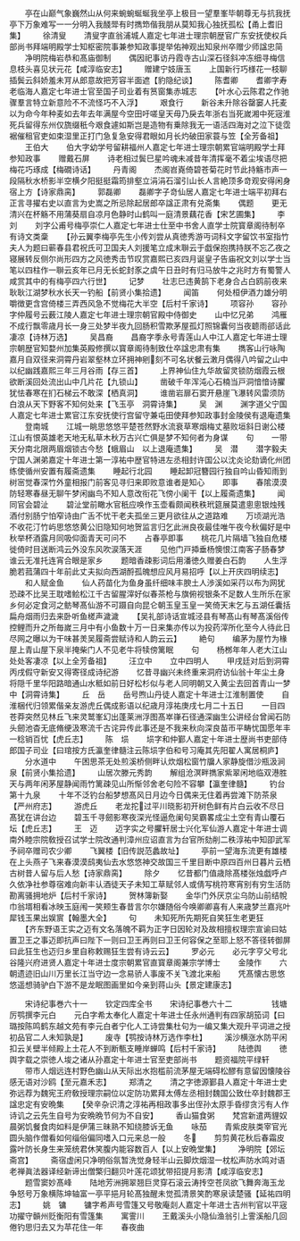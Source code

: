 <!-- { "loadSidebar": true } -->
　　亭在山巅气象巍然山从何来蜿蜿蜒蜒我坐亭上极目一望羣峯毕朝尊无与抗我抚亭下万象难写一一分明入我醆斝有时擕笻偕我朋从莫知我心独抚孤松【甬上耆旧集】
　　徐清叟
　　清叟字直翁浦城人嘉定七年进士理宗朝歴官广东安抚使权兵部尚书拜端明殿学士知枢密院事兼参知政事提举佑神观出知泉州卒赠少师諡忠简
　　净明院梅岩恭和髙庙御制
　　偶因祀事访丹霞寺古山深石径斜冲冻细寻梅信息枝头喜见状元花【咸淳临安志】
　　赠建宁妓唐玉
　　上国新行巧様花一枝聊插鬓云斜娇羞未肎从郎意故把芳容半面遮【豹隐纪谈】
　　陈耆卿
　　耆卿字寿老临海人嘉定七年进士官至国子司业着有筼窗集赤城志
　　【叶水心云陈君之作驰骤羣言特立新意险不不流怪巧不入浮】
　　艰食行
　　新谷未升除谷罄窭人托麦以为命今年种麦如去年去年满屋今空田吁嗟皇天毋乃戾去年浙右当死嵗湘中死宼淮死兵留得东州仅旒缀秖今艰食遽如斯岂是造物有乗除我无一语活四海对之泣下徒霑裾催租官吏如束湿里正打门急复急安得君眼如月长灼破田家蓑与笠【全芳备祖】
　　王伯大
　　伯大字幼学号留耕福州人嘉定七年进士理宗朝累官端明殿学士拜参知政事
　　赠戴石屏
　　诗老相过鬓巳星吟魂未减昔年清挥毫不着尘埃语尽把梅花巧琢成【梅礀诗话】
　　丹青阁
　　杰阁岧嶤倚碧苍菊花时节此持觞市声一段隔秋水桥影半空横夕阳挺挺霜筠排壑立涓涓石溜引山长人言絶顶多竒观安得闲身宿上方【诗家鼎脔】
　　郭磊卿
　　磊卿字子竒仙居人嘉定七年进士端平初拜右正言寻擢右史以直言为史嵩之所忌除起居郎卒諡正肃有兑斋集
　　偶题
　　更无清兴在杯觞不用蒲葵扇自凉月色静时山鹤叫一庭清景藕花香【宋艺圃集】
　　李　刘
　　刘字公甫号梅亭崇仁人嘉定七年进士仕至中书舍人直学士院寳章阁待制卒有诗文类稾
　　【孙云翼李梅亭先生小传刘尝从真徳秀游丏词科文字留饮书室指竹夫人为题曰蕲春县君祝氏可卫国夫人刘援笔立成末聨云于戯保抱携持朕不忘乙夜之寝展转反侧尔尚形四方之风徳秀击节叹赏嘉熙已亥四月诞皇子告庙祝文刘以学士当笔以四柱作一聨云亥年已月无长蛇封豕之虞午日丑时有归马放牛之兆时方有蜀警人咸赏其中的有梅亭四六行世】
　　记梦
　　壮志巳违黄鹄下老身合占白鸥前夜来耿耿江湖梦秋水长天一钓船【前贤小集拾遗】
　　闻笛
　　何处桓伊酒力雄分明嚼徴更含宫倚楼三弄西风急不觉梅花大半空【后村千家诗】
　　项容孙
　　容孙字仲履号云薮江陵人嘉定七年进士理宗朝官殿中侍御史
　　山中忆兄弟
　　鸿雁不成行飘零歳月长一身三处梦半夜九回肠积雪欺茅屋孤灯照锦囊何当夜聼雨郤话此凄凉【诗林万选】
　　吴昌裔
　　昌裔字季永号青莲山人中江人嘉定七年进士理宗朝歴官知婺州加集英殿修撰以寳章阁待制致仕卒諡忠肃有集
　　擕客山行咏陶嘉月自双径来洞霄丹岩翠壑林立环拥神剜刻不可名状餐云潄月偶得八吟留之山中以纪幽践嘉熙三年三月谷雨【存三首】
　　上界神仙住九华故留灵锁防烟霞云根欲断溪回处流出山中几片花【九锁山】
　　凿破千年浑沌心石楠当戸洞愔愔诗臞犹怯春寒在扪石梯云不敢深【栖真洞】
　　谁凿岩扉石窦开悬崖飞瀑转风雷须防白浪从天下野客不知何处来【飞玉亭　洞霄诗集】
　　吴　渊
　　渊字道父宁国人嘉定七年进士累官江东安抚使行宫留守兼屯田使拜参知政事封金陵侯有退庵遗集
　　登南城
　　江城一眺思悠悠平楚苍然野水流衰草寒烟梅丈墓败垣斜日谢公楼江山有恨英雄老天地无私草木秋万古兴亡俱是梦不知何者为身谋
　　句
　　一带天分南北限两眉烟锁古今愁【蛾眉山　以上退庵遗集】
　　吴　潜
　　潜字毅夫宁国人渊弟嘉定十年进士第一淳祐中歴官特进左丞相封许国公以沈炎论劾谪化州团练使循州安置有履斋遗集
　　睡起行北园
　　睡起卸冠簪园行独自吟山昏知雨到树宻觉春深竹外童相报门前客见寻归来即败意谁者是知心
　　即事
　　春隂漠漠防轻寒春昼无聊午梦闲幽鸟不知人意改衔花飞傍小阑干【以上履斋遗集】
　　闻同官会碧沚
　　碧沚堂前瞰水官秖应唤作玉壶看颇闻秩秩玳筵展莫遣悤悤银烛残酒付别肠宁怕窄诗由广舌不忧干老夫孤坐三更月欲往从之道路难
　　万顷湖光浩不收花汀竹屿思悠悠黄公旧隐知何地贺监言归乞此洲良夜最佳唯午夜今秋偏好是中秋举杯酒露月同吸仰面青天可问不
　　占春亭即事
　　桃花几片隔墙飞独自危楼徙倚时目送断鸿云外没东风吹涙落天涯
　　见他门戸揷垂杨懊恨江南客子肠春梦谁云无准托连宵合眼是家乡
　　题暗香疎影词后用潘徳久赠姜白石韵
　　人生浮脆若菰蒲四十年前此丈夫拟向西湖酹孤魄想应风月易招呼【以上开庆四明续志】
　　和人赋金鱼
　　仙人药苗化为鱼身虽纤细味丰腴土人渉溪如采荇以布为网犹恐疎不比吴王耽嗜鲙松江千古留腥滓好似春茶枪与旗俯视银条不足数人生所乐在家乡何必定食河之鲂琴髙仙游不可蹑自向昆仑朝玉皇玉皇一笑倚天末乞与五湖任囊括扁舟烟雨归去来卧听鱼槎声濊濊
　　【吴礼部诗话宣城泾县有琴髙山有琴髙溪俗传控鲤而升之所毎嵗三月中有小鱼数十万一日来集亦传以为投药滓所化至今人待此日尽网之曝以为干味甚羙吴履斋尝赋诗和人韵云云】
　　絶句
　　编茅为屋竹为椽屋上青山屋下泉半掩柴门人不见老牛将犊傍篱眠
　　句
　　杨桞年年人老大江山处处客凄凉【以上全芳备祖】
　　汪立中
　　立中四明人
　　甲戌廷对后到洞霄丙戌假守新安又得寄径成诗纪游
　　忆昔寻幽兴未终重来洞府访仙翁十年尘土身将隠千里华阳路暗通山水秪如前日好松杉似与老人同明朝又入黄尘去回首青山一梦中【洞霄诗集】
　　丘　岳
　　岳号煦山丹徒人嘉定十年进士江淮制置使
　　自淮梱代归领累偕亲友游虎丘偶成影语以纪歳月淳祐庚戌七月二十五日
　　一目四苍莽突然见林丘飞来灵鹫峯幻出蓬莱洲浮图髙崒嵂石径通深幽生公讲经台曾闻石防头劒池杳无底脩绠汲寒流千古诧异传此事还是不我来秋向深良苗帀平畴忧国愿年丰一稔销百忧【虎丘志】
　　陈　埙
　　埙字和仲鄞人嘉定十年进士歴尚书吏部侍郎国子司业【曰琯按方氏瀛奎律髓注云陈埙字伯和号习庵其先阳翟人寓居桐庐】
　　分水道中
　　午困思茶无处煎溪桥侧畔认炊烟松窗竹牖人家静旋借沙瓶汲涧泉【前贤小集拾遗】
　　山居次滕元秀韵
　　解组沧溟畔擕家紫翠闲地临双港胜天与两年闲茅屋静闻雨竹篱疎见山所惭邻舍老句险不容攀【瀛奎律髓】
　　钓台第十九泉
　　十年不泛钓台船梦想髙风日月边今日偶来无住着再尝滩下防茶泉【严州府志】
　　游虎丘
　　老龙拕过平川晓影初开树色鲜有片白云收不尽日髙犹在讲台边
　　碧玉千寻劒影寒夜深光怪逼危阑句吴霸畧成尘土空有青山覆石坛【虎丘志】
　　王　迈
　　迈字实之号臞轩居士兴化军仙游人嘉定十年进士调南外睦宗院敎授召试学士院改通判漳州应诏直言为台官所劾削二秩淳祐中知卲武军予祠卒赠司农少卿
　　飞翼楼【旧传説范蠡故址】
　　亭前一望海东流更有雄楼在上头燕子飞来春漠漠鸱夷仙去水悠悠神交故国三千里目断中原四百州日暮片云栖古树昔人留与后人愁【诗家鼎脔】
　　除夕
　　忆昔都门值歳除髙楼张烛戯呼卢久依净社参尊宿难向新丰认酒徒天子未知工草赋邻人或倩写桃符寒宵别有穷生活防勘离骚拥地炉【后村千家诗】
　　贺林簿新娶
　　金华门外厌京尘乌防山前结帨巾翁壻相看冰映玉庭闱一笑颊生春昔言尔尔嫌随俗今唤卿卿喜有人来歳梦兰嘉兆叶犀钱玉果出娱賔【翰墨大全】
　　句
　　未知死所先期死自笑狂生老更狂
　　【齐东野语王实之迈有文名落魄不羁为正字日因轮对及故相擅权理宗宣谕曰姑置卫王之事迈即抗声曰陛下一则曰卫王再则曰卫王何容保之至耶上怒不答径转御屏曰此狂生也迈归乡里自称敕赐狂生尝有诗云云】
　　罗必元
　　必元字亨父号北谷隆兴府进贤人嘉定十年进士度宗朝累官直寳章阁兼宗学博士
　　金陵作
　　六朝遗迹旧山川万里长江当守边一念易骄人事废不关飞渡北来船
　　凭髙懐古思悠悠遥想骑驴白下游不是龙眠图画里如今亲到蒋山头【景定建康志】

　　宋诗纪事巻六十一
　　钦定四库全书
　　宋诗纪事巻六十二　　　　　钱塘厉鹗撰李元白
　　元白字希太奉化人嘉定十年进士任永州通判有四家胡笳词【曰璐按陈鸣鹤东越文苑有李元白者宁化人工诗尝集杜句为一编又集大观升平词进之授初品官二人未知孰是】
　　废寺【鹗按诗林万选作李杜】
　　溪沙横涨水防平闲扣云关壁半倾殿上土花人不到断甎支睡岸蝉鸣【后村千家诗】
　　陆徳舆
　　徳舆字载之崇徳人埈之诸从孙嘉定十年进士官至吏部尚书
　　题资福院平绿轩
　　带市人烟远连村野色幽山从天际出水抱槛前流茅屋无端碍松醪有意留因懐陵谷感无语对沙鸥【至元嘉禾志】
　　郑清之
　　清之字徳源鄞县人嘉定十年进士史弥远荐为魏宪王府敎授理宗嗣位以定防功累拜太傅左丞相封魏国公致仕卒封魏郡王諡忠定有安晩集
　　【癸辛杂识清之淳祐再相政事多出侄孙太原手昏缪贪污有人作诗讥之云先生自号为安晩晩节何为不自安】
　　香山猫食粥
　　梵宫新遣两貍奴晨粥饥餐食肉如料是伊蒲三昧熟不知绕膝诉无鱼
　　咏茄
　　青紫皮肤类宰官光圆头脑作僧看如何缁俗偏同嗜入口元来总一般
　　冬
　　剪剪黄花秋后春霜皮露叶防长身生来笼统君休笑腹内能容数百人【以上安晩堂集】
　　净明院【郊坛斋宫】
　　斋宿虚闲只净明俗氛暂洗觉身轻半山云脚炊烟湿一枕松声防水鸣对语老禅眞法器译经新谛出僧檠归翻贝叶莲花颂犹带招提月影清【咸淳临安志】
　　题雪窦妙髙峰
　　陆地芳洲拥翠翘巨灵穿石滚云涛抟空苍凤欲飞舞奔海玉龙争怒号万象横陈坤轴富一亭平挹月轮髙独醒未觉孤清景笑酌寒泉读楚骚【延祐四明志】
　　姚　镛
　　镛字希声号雪篷又号敬庵剡人嘉定十年进士吉州判官以平宼功擢守贑州贬衡阳有雪篷集
　　寓霅川
　　王戴溪头小隐仙渔翁引上霅溪船几回倦钓思归去又为苹花住一年
　　春夜曲
